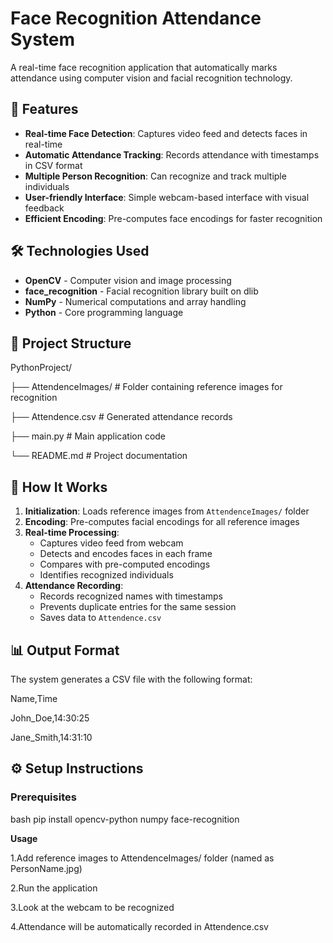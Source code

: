 # Face Recognition Attendance System

A real-time face recognition application that automatically marks attendance using computer vision and facial recognition technology.

## 🚀 Features

- **Real-time Face Detection**: Captures video feed and detects faces in real-time
- **Automatic Attendance Tracking**: Records attendance with timestamps in CSV format
- **Multiple Person Recognition**: Can recognize and track multiple individuals
- **User-friendly Interface**: Simple webcam-based interface with visual feedback
- **Efficient Encoding**: Pre-computes face encodings for faster recognition

## 🛠️ Technologies Used

- **OpenCV** - Computer vision and image processing
- **face_recognition** - Facial recognition library built on dlib
- **NumPy** - Numerical computations and array handling
- **Python** - Core programming language

## 📁 Project Structure
PythonProject/


├── AttendenceImages/ # Folder containing reference images for recognition


├── Attendence.csv # Generated attendance records


├── main.py # Main application code


└── README.md # Project documentation


## 🎯 How It Works

1. **Initialization**: Loads reference images from `AttendenceImages/` folder
2. **Encoding**: Pre-computes facial encodings for all reference images
3. **Real-time Processing**:
   - Captures video feed from webcam
   - Detects and encodes faces in each frame
   - Compares with pre-computed encodings
   - Identifies recognized individuals
4. **Attendance Recording**:
   - Records recognized names with timestamps
   - Prevents duplicate entries for the same session
   - Saves data to `Attendence.csv`

## 📊 Output Format

The system generates a CSV file with the following format:


Name,Time 


John_Doe,14:30:25 


Jane_Smith,14:31:10


## ⚙️ Setup Instructions

### Prerequisites
bash
pip install opencv-python numpy face-recognition

**Usage**


1.Add reference images to AttendenceImages/ folder (named as PersonName.jpg)


2.Run the application


3.Look at the webcam to be recognized


4.Attendance will be automatically recorded in Attendence.csv






